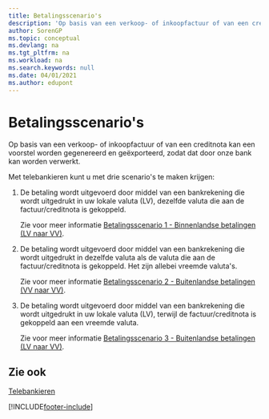 ```yaml
---
title: Betalingsscenario's
description: 'Op basis van een verkoop- of inkoopfactuur of van een creditnota kan een voorstel worden gegenereerd en geëxporteerd, zodat dat door onze bank kan worden verwerkt.'
author: SorenGP
ms.topic: conceptual
ms.devlang: na
ms.tgt_pltfrm: na
ms.workload: na
ms.search.keywords: null
ms.date: 04/01/2021
ms.author: edupont
---
```

# <a name="payment-scenarios" />Betalingsscenario's
Op basis van een verkoop- of inkoopfactuur of van een creditnota kan een voorstel worden gegenereerd en geëxporteerd, zodat dat door onze bank kan worden verwerkt.  

Met telebankieren kunt u met drie scenario's te maken krijgen:  

1.  De betaling wordt uitgevoerd door middel van een bankrekening die wordt uitgedrukt in uw lokale valuta (LV), dezelfde valuta die aan de factuur/creditnota is gekoppeld.  

    Zie voor meer informatie [Betalingsscenario 1 - Binnenlandse betalingen (LV naar VV)](payment-scenario-1-domestic-payments-lcy-to-lcy-.md).  

2.  De betaling wordt uitgevoerd door middel van een bankrekening die wordt uitgedrukt in dezelfde valuta als de valuta die aan de factuur/creditnota is gekoppeld. Het zijn allebei vreemde valuta's.  

    Zie voor meer informatie [Betalingsscenario 2 - Buitenlandse betalingen (VV naar VV)](payment-scenario-2-foreign-payment-fcy-to-fcy-.md).  

3.  De betaling wordt uitgevoerd door middel van een bankrekening die wordt uitgedrukt in uw lokale valuta (LV), terwijl de factuur/creditnota is gekoppeld aan een vreemde valuta.  

    Zie voor meer informatie [Betalingsscenario 3 - Buitenlandse betalingen (LV naar VV)](payment-scenario-3-foreign-payment-lcy-to-fcy-.md).  

## <a name="see-also" />Zie ook
[Telebankieren](telebanking.md)


[!INCLUDE[footer-include](../../includes/footer-banner.md)]
